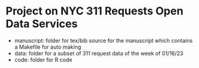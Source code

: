 # Project on NYC 311 Requests Open Data Services

+ manuscript: folder for tex/bib source for the manuscript which contains
  a Makefile for auto making
+ data: folder for a subset of 311 request data of the week of 01/16/23
+ code: folder for R code
